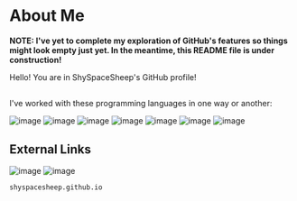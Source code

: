 # About Me
**NOTE: I've yet to complete my exploration of GitHub's features so things might look empty just yet.
In the meantime, this README file is under construction!**

Hello! You are in ShySpaceSheep's GitHub profile!

## 
I've worked with these programming languages in one way or another:

![image](https://user-images.githubusercontent.com/82251402/152732531-8761efb5-09bc-4ecf-a6cf-eb47b26ecabc.png)
![image](https://user-images.githubusercontent.com/82251402/152732567-01c76043-eac7-442d-82f6-6f2e8220aacc.png)
![image](https://user-images.githubusercontent.com/82251402/152732326-9b7ba73e-8436-48eb-b2c3-687b366a50a5.png)
![image](https://user-images.githubusercontent.com/82251402/152732411-1025d770-412b-4a34-996d-0fd58ed987ed.png)
![image](https://user-images.githubusercontent.com/82251402/152731717-b0ea03e2-e27f-40fc-a101-3c21c6e2c5ec.png)
![image](https://user-images.githubusercontent.com/82251402/152732014-ebeee432-6190-4f69-bef7-a054be691b9f.png)
![image](https://user-images.githubusercontent.com/82251402/152732127-ec9abc00-745d-43a8-be63-6056ed5f29b0.png)

## External Links
![image](https://user-images.githubusercontent.com/82251402/152750186-ea93fb0a-7626-4afd-9e8a-6b219604ec74.png)
![image](https://user-images.githubusercontent.com/82251402/152750081-df60fe74-bf01-42b0-8a34-067718f53d9c.png)

`shyspacesheep.github.io`
